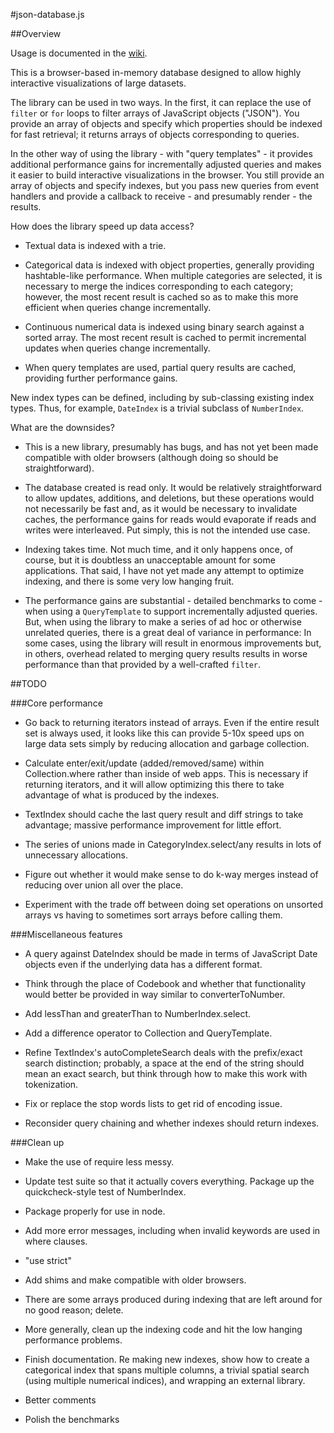 #json-database.js

##Overview

Usage is documented in the [wiki](/wiki/Documentation).

This is a browser-based in-memory database designed to allow highly interactive visualizations of large datasets. 

The library can be used in two ways. In the first, it can replace the use of `filter` or `for` loops to filter arrays of JavaScript objects ("JSON").  You provide an array of objects and specify which properties should be indexed for fast retrieval; it returns arrays of objects corresponding to queries. 

In the other way of using the library - with "query templates" - it provides additional performance gains for incrementally adjusted queries and makes it easier to build interactive visualizations in the browser.  You still provide an array of objects and specify indexes, but you pass new queries from event handlers and provide a callback to receive - and presumably render - the results. 

How does the library speed up data access? 
 
* Textual data is indexed with a trie.

* Categorical data is indexed with object properties, generally providing hashtable-like performance. When multiple categories are selected, it is necessary to merge the indices corresponding to each category; however, the most recent result is cached so as to make this more efficient when queries change incrementally.

* Continuous numerical data is indexed using binary search against a sorted array. The most recent result is cached to permit incremental updates when queries change incrementally. 

* When query templates are used, partial query results are cached, providing further performance gains.

New index types can be defined, including by sub-classing existing index types. Thus, for example, `DateIndex` is a trivial subclass of `NumberIndex`.

What are the downsides?

* This is a new library, presumably has bugs, and has not yet been made compatible with older browsers (although doing so should be straightforward).

* The database created is read only. It would be relatively straightforward to allow updates, additions, and deletions, but these operations would not necessarily be fast and, as it would be necessary to invalidate caches, the performance gains for reads would evaporate if reads and writes were interleaved. Put simply, this is not the intended use case.

* Indexing takes time.  Not much time, and it only happens once, of course, but it is doubtless an unacceptable amount for some applications.  That said, I have not yet made any attempt to optimize  indexing, and there is some very low hanging fruit.

* The performance gains are substantial - detailed benchmarks to come - when using a `QueryTemplate` to support incrementally adjusted queries. But, when using the library to make a series of ad hoc or otherwise unrelated queries, there is a great deal of variance in performance: In some cases, using the library will result in enormous improvements but, in others, overhead related to merging query results results in worse performance than that provided by a well-crafted `filter`.

##TODO

###Core performance 

* Go back to returning iterators instead of arrays. Even if the entire result set is always used, it looks like this can provide 5-10x speed ups on large data sets simply by reducing allocation and garbage collection.

* Calculate enter/exit/update (added/removed/same) within Collection.where rather than inside of web apps. This is necessary if returning iterators, and it will allow optimizing this there to take advantage of what is produced by the indexes.

* TextIndex should cache the last query result and diff strings to take advantage; massive performance improvement for little effort.

* The series of unions made in CategoryIndex.select/any results in lots of unnecessary allocations.

* Figure out whether it would make sense to do k-way merges instead of reducing over union all over the place. 

* Experiment with the trade off between doing set operations on unsorted arrays vs having to sometimes sort arrays before calling them.

###Miscellaneous features

* A query against DateIndex should be made in terms of JavaScript Date objects even if the underlying data has a different format.

* Think through the place of Codebook and whether that functionality would better be provided in way similar to converterToNumber.

* Add lessThan and greaterThan to NumberIndex.select.

* Add a difference operator to Collection and QueryTemplate.

* Refine TextIndex's autoCompleteSearch deals with the prefix/exact search distinction; probably, a space at the end of the string should mean an exact search, but think through how to make this work with tokenization.

* Fix or replace the stop words lists to get rid of encoding issue.

* Reconsider query chaining and whether indexes should return indexes.

###Clean up

* Make the use of require less messy.

* Update test suite so that it actually covers everything.  Package up the quickcheck-style test of NumberIndex.

* Package properly for use in node.

* Add more error messages, including when invalid keywords are used in where clauses.

* "use strict"

* Add shims and make compatible with older browsers.

* There are some arrays produced during indexing that are left around for no good reason; delete.

* More generally, clean up the indexing code and hit the low hanging performance problems.

* Finish documentation. Re making new indexes, show how to create a categorical index that spans multiple columns, a trivial spatial search (using multiple numerical indices), and wrapping an external library.

* Better comments

* Polish the benchmarks
